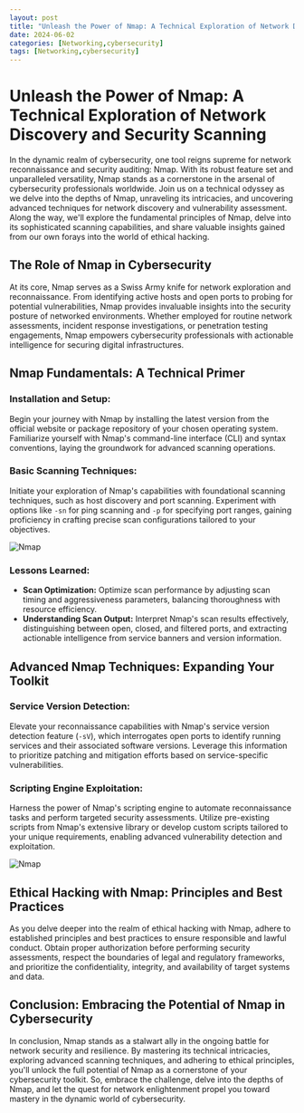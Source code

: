 ```yaml
---
layout: post
title: "Unleash the Power of Nmap: A Technical Exploration of Network Discovery and Security Scanning"
date: 2024-06-02
categories: [Networking,cybersecurity]
tags: [Networking,cybersecurity]
---
```



# Unleash the Power of Nmap: A Technical Exploration of Network Discovery and Security Scanning

In the dynamic realm of cybersecurity, one tool reigns supreme for network reconnaissance and security auditing: Nmap. With its robust feature set and unparalleled versatility, Nmap stands as a cornerstone in the arsenal of cybersecurity professionals worldwide. Join us on a technical odyssey as we delve into the depths of Nmap, unraveling its intricacies, and uncovering advanced techniques for network discovery and vulnerability assessment. Along the way, we'll explore the fundamental principles of Nmap, delve into its sophisticated scanning capabilities, and share valuable insights gained from our own forays into the world of ethical hacking.

## The Role of Nmap in Cybersecurity

At its core, Nmap serves as a Swiss Army knife for network exploration and reconnaissance. From identifying active hosts and open ports to probing for potential vulnerabilities, Nmap provides invaluable insights into the security posture of networked environments. Whether employed for routine network assessments, incident response investigations, or penetration testing engagements, Nmap empowers cybersecurity professionals with actionable intelligence for securing digital infrastructures.

## Nmap Fundamentals: A Technical Primer

### Installation and Setup:
Begin your journey with Nmap by installing the latest version from the official website or package repository of your chosen operating system. Familiarize yourself with Nmap's command-line interface (CLI) and syntax conventions, laying the groundwork for advanced scanning operations.

### Basic Scanning Techniques:
Initiate your exploration of Nmap's capabilities with foundational scanning techniques, such as host discovery and port scanning. Experiment with options like `-sn` for ping scanning and `-p` for specifying port ranges, gaining proficiency in crafting precise scan configurations tailored to your objectives.


![Nmap](https://i.imgur.com/gbXvHzs.jpg)


### Lessons Learned:
- **Scan Optimization:** Optimize scan performance by adjusting scan timing and aggressiveness parameters, balancing thoroughness with resource efficiency.
- **Understanding Scan Output:** Interpret Nmap's scan results effectively, distinguishing between open, closed, and filtered ports, and extracting actionable intelligence from service banners and version information.

## Advanced Nmap Techniques: Expanding Your Toolkit

### Service Version Detection:
Elevate your reconnaissance capabilities with Nmap's service version detection feature (`-sV`), which interrogates open ports to identify running services and their associated software versions. Leverage this information to prioritize patching and mitigation efforts based on service-specific vulnerabilities.

### Scripting Engine Exploitation:
Harness the power of Nmap's scripting engine to automate reconnaissance tasks and perform targeted security assessments. Utilize pre-existing scripts from Nmap's extensive library or develop custom scripts tailored to your unique requirements, enabling advanced vulnerability detection and exploitation.


![Nmap](https://i.imgur.com/fY1XiP8.jpg)


## Ethical Hacking with Nmap: Principles and Best Practices

As you delve deeper into the realm of ethical hacking with Nmap, adhere to established principles and best practices to ensure responsible and lawful conduct. Obtain proper authorization before performing security assessments, respect the boundaries of legal and regulatory frameworks, and prioritize the confidentiality, integrity, and availability of target systems and data.

## Conclusion: Embracing the Potential of Nmap in Cybersecurity

In conclusion, Nmap stands as a stalwart ally in the ongoing battle for network security and resilience. By mastering its technical intricacies, exploring advanced scanning techniques, and adhering to ethical principles, you'll unlock the full potential of Nmap as a cornerstone of your cybersecurity toolkit. So, embrace the challenge, delve into the depths of Nmap, and let the quest for network enlightenment propel you toward mastery in the dynamic world of cybersecurity.
